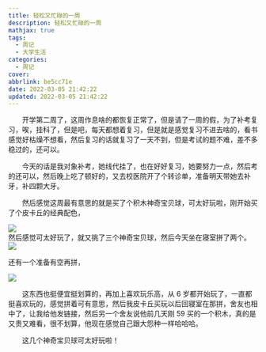 ```yaml
---
title: 轻松又忙碌的一周
description: 轻松又忙碌的一周
mathjax: true
tags:
  - 周记
  - 大学生活
categories:
  - 周记
cover:
abbrlink: be5cc71e
date: 2022-03-05 21:42:22
updated: 2022-03-05 21:42:22
---
```


&emsp;&emsp;开学第二周了，这周作息啥的都恢复正常了，但是请了一周的假，为了补考复习，唉，挂科了，但是吧，每天都想着复习，但是就是感觉复习不进去啥的，看书感觉好枯燥不想看，然后复习的话就复习了一天不到，但是考试的题不难，差不多稳过的，还可以。

&emsp;&emsp;今天的话是我对象补考，她线代挂了，也在好好复习，她要努力一点，然后考的还可以，然后晚上吃了顿好的，又去校医院开了个转诊单，准备明天带她去补牙，补四颗大牙。

&emsp;&emsp;然后感觉这周最有意思的就是买了个积木神奇宝贝球，可太好玩啦，刚开始买了个皮卡丘的经典配色，

<div class='blog-img'>
 <img src='https://fastly.jsdelivr.net/gh/1405720461/blog_img@main/weekly_report/3.webp' />
</div>
然后感觉可太好玩了，就又挑了三个神奇宝贝球，然后今天坐在寝室拼了两个。

<div class='blog-img'>
 <img src='https://fastly.jsdelivr.net/gh/1405720461/blog_img@main/weekly_report/4.webp' />
</div>

还有一个准备有空再拼，

<div class='blog-img'>
 <img src='https://fastly.jsdelivr.net/gh/1405720461/blog_img@main/weekly_report/5.webp' />
</div>

&emsp;&emsp;这东西也挺便宜挺划算的，再加上喜欢玩乐高，从 6 岁都开始玩了，一直都挺喜欢玩的，感觉拼着可有意思，然后我皮卡丘买玩以后回寝室在那拼，舍友也相中了，让我给他发链接，然后另一个舍友说他前几天刚 59 买的一个积木，真的是又贵又难看，很不划算，他现在感觉自己跟大怨种一样哈哈哈。

&emsp;&emsp;这几个神奇宝贝球可太好玩啦！
